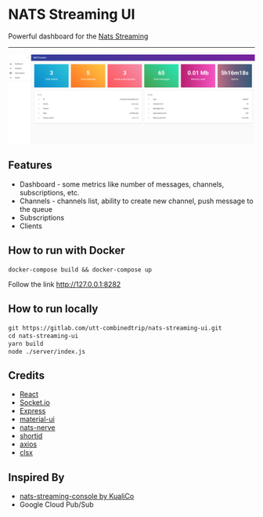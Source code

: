 # NATS Streaming UI
Powerful dashboard for the [Nats Streaming](https://nats-io.github.io/docs/nats_streaming/intro.html)

___

![alt text](./docs/main_screen.png "Nats Streaming UI")


## Features
- Dashboard - some metrics like number of messages, channels, subscriptions, etc.
- Channels - channels list, ability to create new channel, push message to the queue 
- Subscriptions
- Clients


## How to run with Docker

```shell script
docker-compose build && docker-compose up
```

Follow the link http://127.0.0.1:8282

## How to run locally

```shell script
git https://gitlab.com/utt-combinedtrip/nats-streaming-ui.git
cd nats-streaming-ui
yarn build
node ./server/index.js
```


## Credits
- [React](https://reactjs.org)
- [Socket.io](https://socket.io/)
- [Express](https://expressjs.com)
- [material-ui](https://material-ui.com/)
- [nats-nerve](https://www.npmjs.com/package/nats-nerve)
- [shortid](https://www.npmjs.com/package/shortid)
- [axios](https://www.npmjs.com/package/axios)
- [clsx](https://www.npmjs.com/package/clsx)

## Inspired By 
- [nats-streaming-console by KualiCo](https://github.com/KualiCo/nats-streaming-console)
- Google Cloud Pub/Sub
